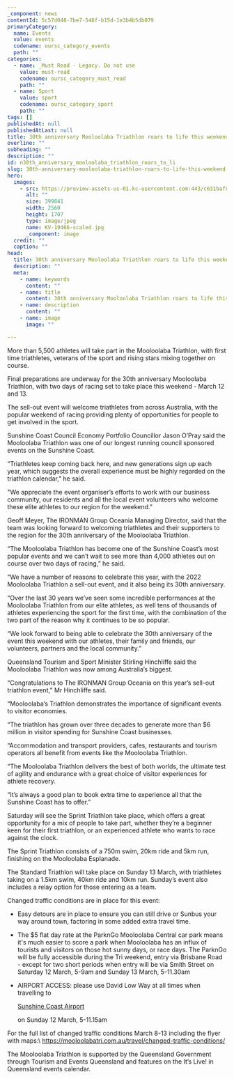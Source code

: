 ```yaml
---
_component: news
contentId: 5c57d048-7be7-546f-b15d-1e3b4b5db079
primaryCategory:
  name: Events
  value: events
  codename: oursc_category_events
  path: ""
categories:
  - name: _Must Read - Legacy. Do not use
    value: must-read
    codename: oursc_category_must_read
    path: ""
  - name: Sport
    value: sport
    codename: oursc_category_sport
    path: ""
tags: []
publishedAt: null
publishedAtLast: null
title: 30th anniversary Mooloolaba Triathlon roars to life this weekend
overline: ""
subheading: ""
description: ""
id: n30th_anniversary_mooloolaba_triathlon_roars_to_li
slug: 30th-anniversary-mooloolaba-triathlon-roars-to-life-this-weekend
hero:
  images:
    - src: https://preview-assets-us-01.kc-usercontent.com:443/c631baf8-1b46-001f-580c-d0001b68b4a8/cab6e3e3-d551-4615-aac0-6601bdc2115a/KV-19466-scaled.jpg
      alt: ""
      size: 399841
      width: 2560
      height: 1707
      type: image/jpeg
      name: KV-19466-scaled.jpg
      _component: image
  credit: ""
  caption: ""
head:
  title: 30th anniversary Mooloolaba Triathlon roars to life this weekend
  description: ""
  meta:
    - name: keywords
      content: ""
    - name: title
      content: 30th anniversary Mooloolaba Triathlon roars to life this weekend
    - name: description
      content: ""
    - name: image
      image: ""

---
```

More than 5,500 athletes will take part in the Mooloolaba Triathlon, with first time triathletes, veterans of the sport and rising stars mixing together on course.

Final preparations are underway for the 30th anniversary Mooloolaba Triathlon, with two days of racing set to take place this weekend - March 12 and 13.

The sell-out event will welcome triathletes from across Australia, with the popular weekend of racing providing plenty of opportunities for people to get involved in the sport.

Sunshine Coast Council Economy Portfolio Councillor Jason O’Pray said the Mooloolaba Triathlon was one of our longest running council sponsored events on the Sunshine Coast.

“Triathletes keep coming back here, and new generations sign up each year, which suggests the overall experience must be highly regarded on the triathlon calendar," he said.

"We appreciate the event organiser’s efforts to work with our business community, our residents and all the local event volunteers who welcome these elite athletes to our region for the weekend.”

Geoff Meyer, The IRONMAN Group Oceania Managing Director, said that the team was looking forward to welcoming triathletes and their supporters to the region for the 30th anniversary of the Mooloolaba Triathlon.

“The Mooloolaba Triathlon has become one of the Sunshine Coast’s most popular events and we can’t wait to see more than 4,000 athletes out on course over two days of racing,” he said.

“We have a number of reasons to celebrate this year, with the 2022 Mooloolaba Triathlon a sell-out event, and it also being its 30th anniversary.

“Over the last 30 years we’ve seen some incredible performances at the Mooloolaba Triathlon from our elite athletes, as well tens of thousands of athletes experiencing the sport for the first time, with the combination of the two part of the reason why it continues to be so popular.

“We look forward to being able to celebrate the 30th anniversary of the event this weekend with our athletes, their family and friends, our volunteers, partners and the local community.”

Queensland Tourism and Sport Minister Stirling Hinchliffe said the Mooloolaba Triathlon was now among Australia’s biggest.

“Congratulations to The IRONMAN Group Oceania on this year’s sell-out triathlon event,” Mr Hinchliffe said.

“Mooloolaba’s Triathlon demonstrates the importance of significant events to visitor economies.

“The triathlon has grown over three decades to generate more than $6 million in visitor spending for Sunshine Coast businesses.

“Accommodation and transport providers, cafes, restaurants and tourism operators all benefit from events like the Mooloolaba Triathlon.

“The Mooloolaba Triathlon delivers the best of both worlds, the ultimate test of agility and endurance with a great choice of visitor experiences for athlete recovery.

“It’s always a good plan to book extra time to experience all that the Sunshine Coast has to offer.”

Saturday will see the Sprint Triathlon take place, which offers a great opportunity for a mix of people to take part, whether they’re a beginner keen for their first triathlon, or an experienced athlete who wants to race against the clock.

The Sprint Triathlon consists of a 750m swim, 20km ride and 5km run, finishing on the Mooloolaba Esplanade.

The Standard Triathlon will take place on Sunday 13 March, with triathletes taking on a 1.5km swim, 40km ride and 10km run. Sunday’s event also includes a relay option for those entering as a team.

Changed traffic conditions are in place for this event:

*   Easy detours are in place to ensure you can still drive or Sunbus your way around town, factoring in some added extra travel time.

*   The $5 flat day rate at the ParknGo Mooloolaba Central car park means it's much easier to score a park when Mooloolaba has an influx of tourists and visitors on those hot sunny days, or race days. The ParknGo will be fully accessible during the Tri weekend, entry via Brisbane Road - except for two short periods when entry will be via Smith Street on Saturday 12 March, 5-9am and Sunday 13 March, 5-11.30am

*   AIRPORT ACCESS: please use David Low Way at all times when travelling to

    [Sunshine Coast Airport](https://www.facebook.com/SunshineCoastAirport/?__cft__%5b0%5d=AZVHpvIdigU-5cdRDezBISEHNMlEKW_sYAOv6X1VLYaUV1C58tJC4JqRGpSiotlSwGkgzQCZ6VzKJQOJ6kUleePTYcWxQIe_xs_hhj05OwSsPWfk4lIez3ZbQa0LV_gRgxCl6je5bTVucV8mEJH93U2WE0Rqu9esqxLDpVUmy6DzLg&__tn__=kK-R)


    on Sunday 12 March, 5-11.15am

For the full list of changed traffic conditions March 8-13 including the flyer with maps:\ <https://mooloolabatri.com.au/travel/changed-traffic-conditions/>


The Mooloolaba Triathlon is supported by the Queensland Government through Tourism and Events Queensland and features on the It’s Live! in Queensland events calendar.
